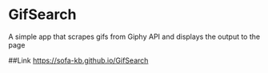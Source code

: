 # GifSearch
A simple app that scrapes gifs from Giphy API and displays the output to the page

##Link
https://sofa-kb.github.io/GifSearch
